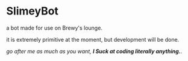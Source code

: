 # SlimeyBot

a bot made for use on Brewy's lounge.

it is extremely primitive at the moment, but development will be done.

*go after me as much as you want, **I Suck at coding literally anything.***.

